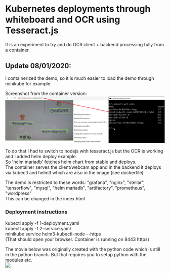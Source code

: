 # Kubernetes deployments through whiteboard and OCR using Tesseract.js

It is an experiment to try and do OCR client + backend processing fully from a container. <br>

## Update 08/01/2020: 
I containerized the demo, so it is much easier to load the demo through minikube for example. <br>

Screenshot from the container version: <br>
![](/screenshot.jpg)

To do that I had to switch to nodejs with tesseract.js but the OCR is working and I added helm deploy example. <br> 
So 'helm mariadb' fetches helm chart from stable and deploys. <br>
The container serves the client/webcam app and in the backend it deploys via kubectl and helm3 which are also in the image (see dockerfile) <br>

The demo is restricted to these words: "grafana", "nginx", "stellar", "tensorflow", "mysql", "helm mariadb", "artifactory", "prometheus", "wordpress" <br>
This can be changed in the index.html <br>


### Deployment instructions
kubectl apply -f 1-deployment.yaml <br>
kubectl apply -f 2-service.yaml <br>
minikube service helm3-kubectl-node --https <br>
(That should open your browser. Container is running on 8443 https) <br>

The movie below was originally created with the python code which is still in the python branch. But that requires you to setup python with the modules etc. <br>
![](/opencvtesseract.gif)

